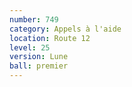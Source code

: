 ```yaml
---
number: 749
category: Appels à l'aide
location: Route 12
level: 25
version: Lune
ball: premier
---
```

